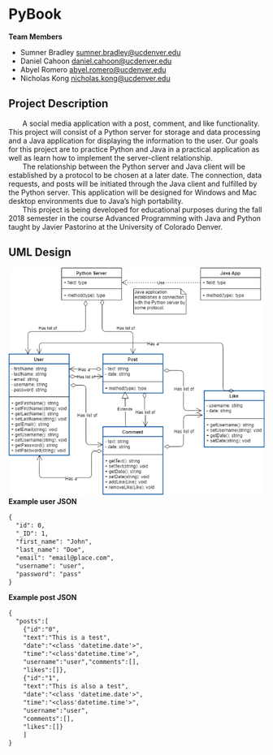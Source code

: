 # PyBook
**Team Members**
  * Sumner Bradley  sumner.bradley@ucdenver.edu
  * Daniel Cahoon	  daniel.cahoon@ucdenver.edu
  * Abyel Romero		abyel.romero@ucdenver.edu
  * Nicholas Kong	  nicholas.kong@ucdenver.edu
## Project Description
&nbsp;&nbsp;&nbsp;&nbsp;&nbsp;&nbsp; A social media application with a post, comment, and like functionality. This project will consist of a Python server for storage and data processing and a Java application for displaying the information to the user. Our goals for this project are to practice Python and Java in a practical application as well as learn how to implement the server-client relationship.\
&nbsp;&nbsp;&nbsp;&nbsp;&nbsp;&nbsp; The relationship between the Python server and Java client will be established by a protocol to be chosen at a later date. The connection, data requests, and posts will be initiated through the Java client and fulfilled by the Python server. This application will be designed for Windows and Mac desktop environments due to Java’s high portability.\
&nbsp;&nbsp;&nbsp;&nbsp;&nbsp;&nbsp; This project is being developed for educational purposes during the fall 2018 semester in the course Advanced Programming with Java and Python taught by Javier Pastorino at the University of Colorado Denver.
## UML Design
<img src="ProjectDesign.png"></img><br>
**Example user JSON**
```
{
  "id": 0,
  "_ID": 1,
  "first_name": "John",
  "last_name": "Doe",
  "email": "email@place.com",
  "username": "user",
  "password": "pass"
}
```
**Example post JSON**
```
{
  "posts":[
    {"id":"0",
    "text":"This is a test",
    "date":"<class 'datetime.date'>",
    "time":"<class'datetime.time'>",
    "username":"user","comments":[],
    "likes":[]},
    {"id":"1",
    "text":"This is also a test",
    "date":"<class 'datetime.date'>",
    "time":"<class'datetime.time'>",
    "username":"user",
    "comments":[],
    "likes":[]}
    ]
}
```
